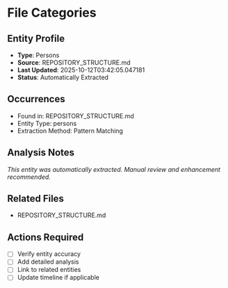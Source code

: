 # File Categories

## Entity Profile
- **Type**: Persons
- **Source**: REPOSITORY_STRUCTURE.md
- **Last Updated**: 2025-10-12T03:42:05.047181
- **Status**: Automatically Extracted

## Occurrences
- Found in: REPOSITORY_STRUCTURE.md
- Entity Type: persons
- Extraction Method: Pattern Matching

## Analysis Notes
*This entity was automatically extracted. Manual review and enhancement recommended.*

## Related Files
- REPOSITORY_STRUCTURE.md

## Actions Required
- [ ] Verify entity accuracy
- [ ] Add detailed analysis
- [ ] Link to related entities
- [ ] Update timeline if applicable
